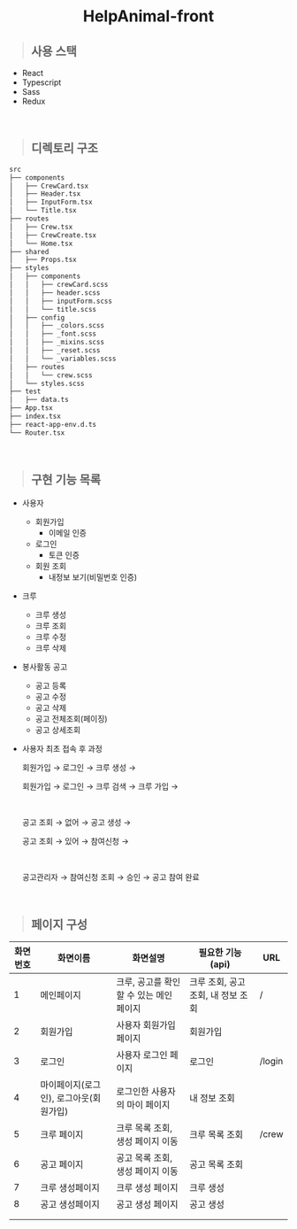 <h1 align="center">HelpAnimal-front</h1>

> ## 사용 스택

- React
- Typescript
- Sass
- Redux

<br>

> ## 디렉토리 구조

```bash
src
├── components
│   ├── CrewCard.tsx
│   ├── Header.tsx
│   ├── InputForm.tsx
│   └── Title.tsx
├── routes
│   ├── Crew.tsx
│   ├── CrewCreate.tsx
│   └── Home.tsx
├── shared
│   ├── Props.tsx
├── styles
│   ├── components
│   │   ├── crewCard.scss
│   │   ├── header.scss
│   │   ├── inputForm.scss
│   │   └── title.scss
│   ├── config
│   │   ├── _colors.scss
│   │   ├── _font.scss
│   │   ├── _mixins.scss
│   │   ├── _reset.scss
│   │   └── _variables.scss
│   ├── routes
│   │   └── crew.scss
│   └── styles.scss
├── test
│   ├── data.ts
├── App.tsx
├── index.tsx
├── react-app-env.d.ts
└── Router.tsx
```

<br>

> ## 구현 기능 목록

- 사용자
  - 회원가입
    - 이메일 인증
  - 로그인
    - 토큰 인증
  - 회원 조회
    - 내정보 보기(비밀번호 인증)
- 크루
  - 크루 생성
  - 크루 조회
  - 크루 수정
  - 크루 삭제
- 봉사활동 공고

  - 공고 등록
  - 공고 수정
  - 공고 삭제
  - 공고 전체조회(페이징)
  - 공고 상세조회

- 사용자 최초 접속 후 과정

  회원가입 → 로그인 → 크루 생성 →

  회원가입 → 로그인 → 크루 검색 → 크루 가입 →

  <br>

  공고 조회 → 없어 → 공고 생성 →

  공고 조회 → 있어 → 참여신청 →

  <br>

  공고관리자 → 참여신청 조회 → 승인 → 공고 참여 완료

<br>

> ## 페이지 구성

| 화면번호 | 화면이름                               | 화면설명                                | 필요한 기능(api)                   | URL    |
| -------- | -------------------------------------- | --------------------------------------- | ---------------------------------- | ------ |
| 1        | 메인페이지                             | 크루, 공고를 확인할 수 있는 메인 페이지 | 크루 조회, 공고 조회, 내 정보 조회 | /      |
| 2        | 회원가입                               | 사용자 회원가입 페이지                  | 회원가입                           |        |
| 3        | 로그인                                 | 사용자 로그인 페이지                    | 로그인                             | /login |
| 4        | 마이페이지(로그인), 로그아웃(회원가입) | 로그인한 사용자의 마이 페이지           | 내 정보 조회                       |        |
| 5        | 크루 페이지                            | 크루 목록 조회, 생성 페이지 이동        | 크루 목록 조회                     | /crew  |
| 6        | 공고 페이지                            | 공고 목록 조회, 생성 페이지 이동        | 공고 목록 조회                     |        |
| 7        | 크루 생성페이지                        | 크루 생성 페이지                        | 크루 생성                          |        |
| 8        | 공고 생성페이지                        | 공고 생성 페이지                        | 공고 생성                          |        |
|          |                                        |                                         |                                    |        |
|          |                                        |                                         |                                    |        |

